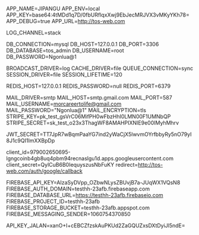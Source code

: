 APP_NAME=JIPANGU
APP_ENV=local
APP_KEY=base64:4tMDd1q7D/0fbURflqxXwj9EbJecMRJVX3vMKyYKh78=
APP_DEBUG=true
APP_URL=http://tos-web.com

LOG_CHANNEL=stack

DB_CONNECTION=mysql
DB_HOST=127.0.0.1
DB_PORT=3306
DB_DATABASE=tos_admin
DB_USERNAME=root
DB_PASSWORD=Ngonlua@1

BROADCAST_DRIVER=log
CACHE_DRIVER=file
QUEUE_CONNECTION=sync
SESSION_DRIVER=file
SESSION_LIFETIME=120

REDIS_HOST=127.0.0.1
REDIS_PASSWORD=null
REDIS_PORT=6379

MAIL_DRIVER=smtp
MAIL_HOST=smtp.gmail.com
MAIL_PORT=587
MAIL_USERNAME=morcareertolife@gmail.com
MAIL_PASSWORD="Ngonlua@1"
MAIL_ENCRYPTION=tls
STRIPE_KEY=pk_test_gsVrC06MifPH0wFbzHhI0LMN00F1UMNbQP
STRIPE_SECRET=sk_test_o23x3ThagWF8AMAHPIXNIE9e00IMyhMhrv


JWT_SECRET=TT7JpR7wBqmPaaYG7ind2yWaCjX5lwvmOYrfbbyRy5nO79yI8J1c9QI1ImXXBpDp

client_id=979002650695-lgngcoinb4gb8uq4pbm94recnaslgu1d.apps.googleusercontent.com
client_secret=QylCuB6B0IequyszusNbFuKY
redirect=http://tos-web.com/auth/google/callback

FIREBASE_API_KEY=AIzaSyDVpp_OZbwNLysZBUvjB7a-JUqWX1VQsN8
FIREBASE_AUTH_DOMAIN=testhh-23afb.firebaseapp.com
FIREBASE_DATABASE_URL=https://testhh-23afb.firebaseio.com
FIREBASE_PROJECT_ID=testhh-23afb
FIREBASE_STORAGE_BUCKET=testhh-23afb.appspot.com
FIREBASE_MESSAGING_SENDER=1060754370850

API_KEY_JALAN=xanO+I+cEBCZfzskAuPKUd2ZaGQUZxsDXtDyiJl5ndE=